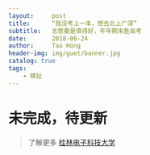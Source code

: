 ```yaml
---
layout:     post
title:      “我没考上一本，想去北上广深”
subtitle:   志愿要是填得好，年年期末胜高考
date:       2018-06-24
author:     Tao Hong
header-img: img/guet/banner.jpg
catalog: true
tags:
    - 瞎扯
---
```


# 未完成，待更新

> 了解更多
[桂林电子科技大学]("http://www.guet.edu.cn/)
